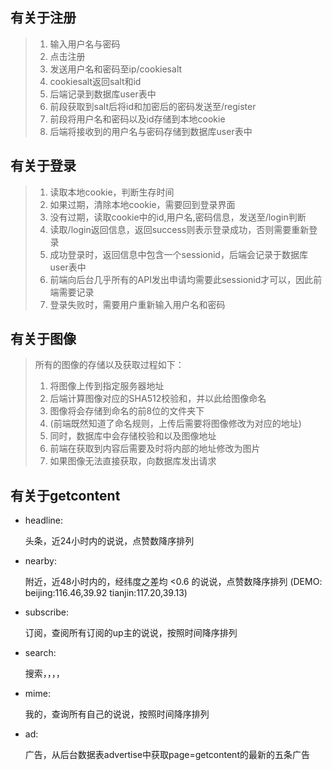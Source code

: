 ## 有关于注册

> 1. 输入用户名与密码
> 2. 点击注册
> 3. 发送用户名和密码至ip/cookiesalt
> 4. cookiesalt返回salt和id
> 5. 后端记录到数据库user表中
> 6. 前段获取到salt后将id和加密后的密码发送至/register
> 7. 前段将用户名和密码以及id存储到本地cookie
> 8. 后端将接收到的用户名与密码存储到数据库user表中

##  有关于登录

> 1. 读取本地cookie，判断生存时间
> 2. 如果过期，清除本地cookie，需要回到登录界面
> 3. 没有过期，读取cookie中的id,用户名,密码信息，发送至/login判断
> 4. 读取/login返回信息，返回success则表示登录成功，否则需要重新登录
> 5. 成功登录时，返回信息中包含一个sessionid，后端会记录于数据库user表中
> 6. 前端向后台几乎所有的API发出申请均需要此sessionid才可以，因此前端需要记录
> 7. 登录失败时，需要用户重新输入用户名和密码

## 有关于图像

>  所有的图像的存储以及获取过程如下：
>
> 1. 将图像上传到指定服务器地址
> 2. 后端计算图像对应的SHA512校验和，并以此给图像命名
> 3. 图像将会存储到命名的前8位的文件夹下
> 4. (前端既然知道了命名规则，上传后需要将图像修改为对应的地址)
> 5. 同时，数据库中会存储校验和以及图像地址
> 6. 前端在获取到内容后需要及时将内部的地址修改为图片
> 7. 如果图像无法直接获取，向数据库发出请求

## 有关于getcontent

* headline: 

  头条，近24小时内的说说，点赞数降序排列

* nearby: 

  附近，近48小时内的，经纬度之差均 <0.6 的说说，点赞数降序排列 (DEMO: beijing:116.46,39.92 tianjin:117.20,39.13)

* subscribe: 

  订阅，查阅所有订阅的up主的说说，按照时间降序排列

* search: 

  搜索，，，，

* mime: 

  我的，查询所有自己的说说，按照时间降序排列

* ad: 

  广告，从后台数据表advertise中获取page=getcontent的最新的五条广告